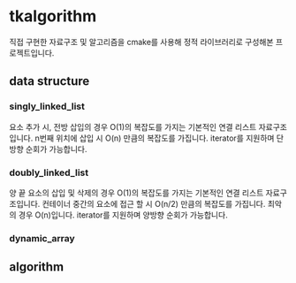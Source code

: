 # tkalgorithm
직접 구현한 자료구조 및 알고리즘을 cmake를 사용해 정적 라이브러리로 구성해본 프로젝트입니다.

## data structure
### singly_linked_list
요소 추가 시, 전방 삽입의 경우 O(1)의 복잡도를 가지는 기본적인 연결 리스트 자료구조입니다. n번째 위치에 삽입 시 O(n) 만큼의 복잡도를 가집니다.
iterator를 지원하며 단방향 순회가 가능합니다.

### doubly_linked_list
양 끝 요소의 삽입 및 삭제의 경우 O(1)의 복잡도를 가지는 기본적인 연결 리스트 자료구조입니다. 컨테이너 중간의 요소에 접근 할 시 O(n/2) 만큼의 복잡도를 가집니다. 최악의 경우 O(n)입니다.
iterator를 지원하며 양방향 순회가 가능합니다.

### dynamic_array


## algorithm